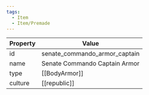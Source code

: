 ```yaml
---
tags:
  - Item
  - Item/Premade
---
```


| Property | Value                         |
| -------- | ----------------------------- |
| id       | senate_commando_armor_captain |
| name     | Senate Commando Captain Armor |
| type     | [[BodyArmor]]                 |
| culture  | [[republic]]         |


